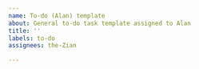 ```yaml
---
name: To-do (Alan) template
about: General to-do task template assigned to Alan
title: ''
labels: to-do
assignees: the-Zian

---
```



